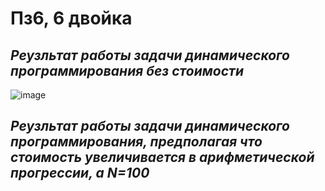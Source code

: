 # Пз6, 6 двойка

*Реузльтат работы задачи динамического программирования без стоимости*
-
![image](https://github.com/setusq/PraktikaG34N6/assets/125801694/f53d0d89-c7cc-41fd-b7dc-2869a5d5ecaf)

*Реузльтат работы задачи динамического программирования, предполагая что стоимость увеличивается в арифметической прогрессии, а N=100*
-
